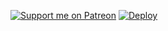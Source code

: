 [![Support me on Patreon](https://img.shields.io/endpoint.svg?url=https%3A%2F%2Fshieldsio-patreon.vercel.app%2Fapi%3Fusername%3Diprobedroid%26type%3Dpatrons&style=for-the-badge)](https://patreon.com/iprobedroid)
[![Deploy](https://www.herokucdn.com/deploy/button.svg)](https://heroku.com/deploy)
